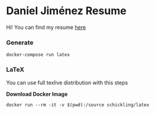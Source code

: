 # Daniel Jiménez Resume

Hi! You can find my resume [here]()

### Generate
```
docker-compose run latex
```

### LaTeX

You can use full texlive distribution with this steps

**Download Docker Image**

```
docker run --rm -it -v $(pwd):/source schickling/latex
```

